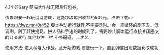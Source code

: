 4.14 @Gary
萌喵大作战无限刷红包券。

快来跟我一起玩消消游戏，还能领取每日收益约500元。点击下载👉https://dwz.mn/0r452
脚本手动运行就行,不需要定时。会一直循环的刷下去。低调刷。刷了赶快提现。拼人品和手速的时候到了。需要停止脚本运行直接关闭圈叉的开关就行,其他软件一样
不多逼逼，上才艺。

使用方法:
进入萌喵大作战。点开始游戏,随便玩一下。直到弹窗出现数据获取成功
